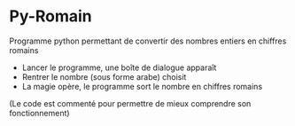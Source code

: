 # Py-Romain
Programme python permettant de convertir des nombres entiers en chiffres romains

- Lancer le programme, une boîte de dialogue apparaît
- Rentrer le nombre (sous forme arabe) choisit
- La magie opère, le programme sort le nombre en chiffres romains

(Le code est commenté pour permettre de mieux comprendre son fonctionnement)

